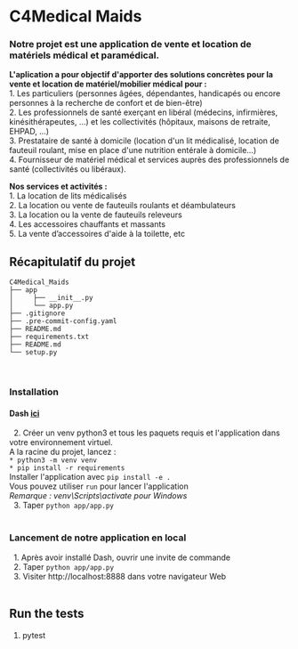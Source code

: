 # C4Medical Maids
### Notre projet est une application de vente et location de matériels médical et paramédical.


**L'aplication a pour objectif d'apporter des solutions concrètes pour la vente et location de matériel/mobilier médical pour :**  
       1. Les particuliers (personnes âgées, dépendantes, handicapés ou encore personnes à la recherche de confort et de bien-être)    
       2. Les professionnels de santé exerçant en libéral (médecins, infirmières, kinésithérapeutes, …) et les collectivités (hôpitaux, maisons de retraite, EHPAD, …)    
       3. Prestataire de santé à domicile (location d'un lit médicalisé, location de fauteuil roulant, mise en place d'une nutrition entérale à domicile…)                                                                                                                                                   
       4. Fournisseur de matériel médical et services auprès des professionnels de santé (collectivités ou libéraux).
                
**Nos services et activités :**  
 	     1. La location de lits médicalisés  
 	     2. La location ou vente de fauteuils roulants et déambulateurs    
 	     3. La location ou la vente de fauteuils releveurs   
 	     4. Les accessoires chauffants et massants  
 	     5. La vente d’accessoires d'aide à la toilette, etc    

## Récapitulatif du projet  
```
C4Medical_Maids
├── app
│     ├── __init__.py
│     └── app.py
├── .gitignore
├── .pre-commit-config.yaml
├── README.md
├── requirements.txt
├── README.md 
└── setup.py  
```

   
### Installation
#### Dash [ici](https://dash.plotly.com//)  

  2. Créer un venv python3 et tous les paquets requis et l'application dans votre environnement virtuel.  
  	       A la racine du projet, lancez :  
		   		`* python3 -m venv venv`  
           		`* pip install -r requirements`  
           Installer l'application avec `pip install -e .`  
           Vous pouvez utiliser `run` pour lancer l'application  
	       *Remarque : venv\Scripts\activate pour Windows*  
  3. Taper `python app/app.py`  
 
### Lancement de notre application en local
  1. Après avoir installé Dash, ouvrir une invite de commande  
  2. Taper `python app/app.py`  
  3. Visiter http://localhost:8888 dans votre navigateur Web  
 
## Run the tests  
1. pytest   